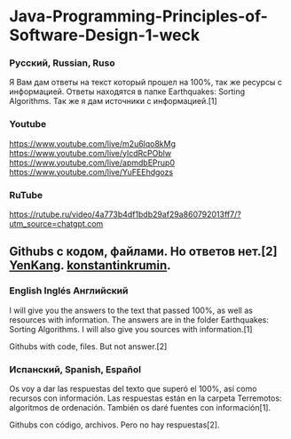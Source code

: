 # Java-Programming-Principles-of-Software-Design-1-weck

### Русский, Russian, Ruso

Я Вам дам ответы на текст который прошел на 100%, так же ресурсы с информацией. Ответы находятся в папке Earthquakes: Sorting Algorithms.
Так же я дам источники с информацией.[1]
### Youtube
https://www.youtube.com/live/m2u6lqo8kMg
https://www.youtube.com/live/ylcdRcPOblw
https://www.youtube.com/live/apmdbEPrup0
https://www.youtube.com/live/YuFEEhdgozs

### RuTube
https://rutube.ru/video/4a773b4df1bdb29af29a860792013ff7/?utm_source=chatgpt.com

Githubs с кодом, файлами. Но ответов нет.[2]
[YenKang](https://github.com/YenKang/Java-Programming-Principles-of-Software-Design).
[konstantinkrumin](https://github.com/konstantinkrumin/Java-Programming-Principles-of-Software-Design/tree/master).
---


### English Inglés Английский

I will give you the answers to the text that passed 100%, as well as resources with information. The answers are in the folder Earthquakes: Sorting Algorithms.
I will also give you sources with information.[1]

Githubs with code, files. But not answer.[2]


### Испанский, Spanish, Español

Os voy a dar las respuestas del texto que superó el 100%, así como recursos con información. Las respuestas están en la carpeta Terremotos: algoritmos de ordenación.
También os daré fuentes con información[1].

Githubs con código, archivos. Pero no hay respuestas[2].
